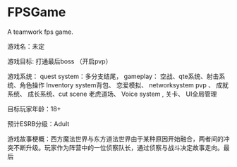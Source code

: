 # FPSGame
A teamwork fps game.

游戏名：未定

游戏目标: 打通最后boss （开启pvp）

游戏系统：
quest system：多分支结尾，
gameplay： 空战、qte系统、射击系统、角色操作
Inventory system背包、
恋爱模拟、
networksystem pvp  、
成就系统、
成长系统、cut scene 
老虎道场、
Voice system ,
关卡、
UI全局管理

目标玩家年龄：18+

预计ESRB分级：Adult

游戏故事梗概：西方魔法世界与东方道法世界由于某种原因开始融合，两者间的冲突不断升级。玩家作为阵营中的一位侦察队长，通过侦察与战斗决定故事走向。最后

